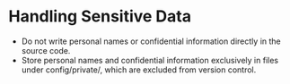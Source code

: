 # Handling Sensitive Data

- Do not write personal names or confidential information directly in the source code.
- Store personal names and confidential information exclusively in files under config/private/, which are excluded from version control.
